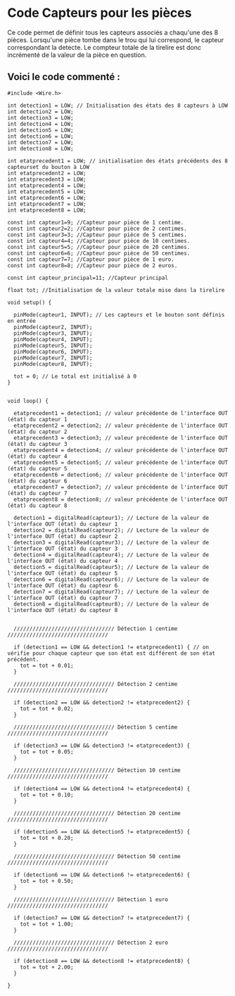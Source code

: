 # Code Capteurs pour les pièces

<p> Ce code permet de définir tous les capteurs associés a chaqu'une des 8 pièces. Lorsqu'une pièce tombe dans le trou qui lui correspond, le capteur correspondant la detecte. Le compteur totale de la tirelire est donc incrémenté de la valeur de la pièce en question.  </p>

## Voici le code commenté :


    #include <Wire.h> 

    int detection1 = LOW; // Initialisation des états des 8 capteurs à LOW
    int detection2 = LOW;
    int detection3 = LOW;
    int detection4 = LOW;
    int detection5 = LOW;
    int detection6 = LOW;
    int detection7 = LOW;
    int detection8 = LOW;

    int etatprecedent1 = LOW; // initialisation des états précédents des 8 capteurset du bouton à LOW
    int etatprecedent2 = LOW;
    int etatprecedent3 = LOW;
    int etatprecedent4 = LOW;
    int etatprecedent5 = LOW;
    int etatprecedent6 = LOW;
    int etatprecedent7 = LOW;
    int etatprecedent8 = LOW;

    const int capteur1=9; //Capteur pour pièce de 1 centime.
    const int capteur2=2; //Capteur pour pièce de 2 centimes.
    const int capteur3=3; //Capteur pour pièce de 5 centimes.
    const int capteur4=4; //Capteur pour pièce de 10 centimes.
    const int capteur5=5; //Capteur pour pièce de 20 centimes.
    const int capteur6=6; //Capteur pour pièce de 50 centimes.
    const int capteur7=7; //Capteur pour pièce de 1 euro.
    const int capteur8=8; //Capteur pour pièce de 2 euros.

    const int capteur_principal=11; //Capteur principal

    float tot; //Initialisation de la valeur totale mise dans la tirelire

    void setup() {

      pinMode(capteur1, INPUT); // Les capteurs et le bouton sont définis en entrée
      pinMode(capteur2, INPUT);
      pinMode(capteur3, INPUT);
      pinMode(capteur4, INPUT);
      pinMode(capteur5, INPUT);
      pinMode(capteur6, INPUT);
      pinMode(capteur7, INPUT);
      pinMode(capteur8, INPUT);

      tot = 0; // Le total est initialisé à 0
    }


    void loop() {

      etatprecedent1 = detection1; // valeur précédente de l'interface OUT (état) du capteur 1
      etatprecedent2 = detection2; // valeur précédente de l'interface OUT (état) du capteur 2
      etatprecedent3 = detection3; // valeur précédente de l'interface OUT (état) du capteur 3
      etatprecedent4 = detection4; // valeur précédente de l'interface OUT (état) du capteur 4
      etatprecedent5 = detection5; // valeur précédente de l'interface OUT (état) du capteur 5
      etatprecedent6 = detection6; // valeur précédente de l'interface OUT (état) du capteur 6
      etatprecedent7 = detection7; // valeur précédente de l'interface OUT (état) du capteur 7
      etatprecedent8 = detection8; // valeur précédente de l'interface OUT (état) du capteur 8

      detection1 = digitalRead(capteur1); // Lecture de la valeur de l'interface OUT (état) du capteur 1
      detection2 = digitalRead(capteur2); // Lecture de la valeur de l'interface OUT (état) du capteur 2
      detection3 = digitalRead(capteur3); // Lecture de la valeur de l'interface OUT (état) du capteur 3
      detection4 = digitalRead(capteur4); // Lecture de la valeur de l'interface OUT (état) du capteur 4
      detection5 = digitalRead(capteur5); // Lecture de la valeur de l'interface OUT (état) du capteur 5
      detection6 = digitalRead(capteur6); // Lecture de la valeur de l'interface OUT (état) du capteur 6
      detection7 = digitalRead(capteur7); // Lecture de la valeur de l'interface OUT (état) du capteur 7
      detection8 = digitalRead(capteur8); // Lecture de la valeur de l'interface OUT (état) du capteur 8


      //////////////////////////////// Détection 1 centime ////////////////////////////////

      if (detection1 == LOW && detection1 != etatprecedent1) { // on vérifie pour chaque capteur que son état est différent de son état précédent.
        tot = tot + 0.01;
      }

      //////////////////////////////// Détection 2 centime ////////////////////////////////

      if (detection2 == LOW && detection2 != etatprecedent2) {
        tot = tot + 0.02;
      }

      //////////////////////////////// Détection 5 centime ////////////////////////////////

      if (detection3 == LOW && detection3 != etatprecedent3) {
        tot = tot + 0.05;
      }

      //////////////////////////////// Détection 10 centime ////////////////////////////////

      if (detection4 == LOW && detection4 != etatprecedent4) {
        tot = tot + 0.10;
      }

      //////////////////////////////// Détection 20 centime ////////////////////////////////

      if (detection5 == LOW && detection5 != etatprecedent5) {
        tot = tot + 0.20;
      }

      //////////////////////////////// Détection 50 centime ////////////////////////////////

      if (detection6 == LOW && detection6 != etatprecedent6) {
        tot = tot + 0.50;
      }

      //////////////////////////////// Détection 1 euro ////////////////////////////////

      if (detection7 == LOW && detection7 != etatprecedent7) {
        tot = tot + 1.00;
      }

      //////////////////////////////// Détection 2 euro ////////////////////////////////

      if (detection8 == LOW && detection8 != etatprecedent8) {
        tot = tot + 2.00;
      }

    }
